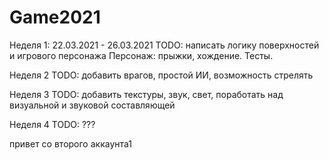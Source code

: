 # Game2021
Неделя 1: 22.03.2021 - 26.03.2021
TODO: написать логику поверхностей и игрового персонажа
Персонаж: прыжки, хождение.
Тесты.

Неделя 2
TODO: добавить врагов, простой ИИ, возможность стрелять

Неделя 3
TODO: добавить текстуры, звук, свет, поработать над визуальной и звуковой составляющей

Неделя 4
TODO: ???

привет со второго аккаунта1
